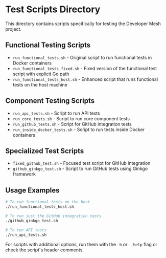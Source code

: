 # Test Scripts Directory

This directory contains scripts specifically for testing the Developer Mesh project.

## Functional Testing Scripts

- `run_functional_tests.sh` - Original script to run functional tests in Docker containers
- `run_functional_tests_fixed.sh` - Fixed version of the functional test script with explicit Go path
- `run_functional_tests_host.sh` - Enhanced script that runs functional tests on the host machine

## Component Testing Scripts

- `run_api_tests.sh` - Script to run API tests
- `run_core_tests.sh` - Script to run core component tests
- `run_github_tests.sh` - Script for GitHub integration tests
- `run_inside_docker_tests.sh` - Script to run tests inside Docker containers

## Specialized Test Scripts

- `fixed_github_test.sh` - Focused test script for GitHub integration
- `github_ginkgo_test.sh` - Script to run GitHub tests using Ginkgo framework

## Usage Examples

```bash
# To run functional tests on the host
./run_functional_tests_host.sh

# To run just the GitHub integration tests
./github_ginkgo_test.sh

# To run API tests
./run_api_tests.sh
```

For scripts with additional options, run them with the `-h` or `--help` flag or check the script's header comments.
